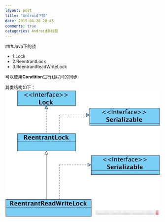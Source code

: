 ```yaml
---
layout: post
title: "Android下锁"
date: 2015-04-28 20:45
comments: true
categories: Android多线程
---
```

###Java下的锁

<!--more-->

 * 1.Lock
 * 2.ReentrantLock
 * 3.ReentrantReadWriteLock
 
 可以使用**Condition**进行线程间的同步.

其类结构如下：
![image](/images/post/2015-04-28-android-xia-suo/java_lock_classes.png) 